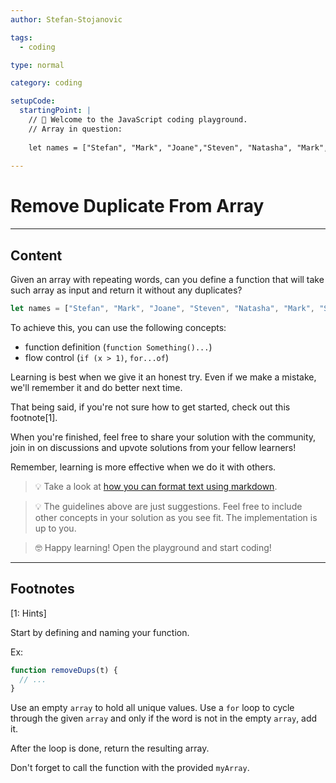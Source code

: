 ```yaml
---
author: Stefan-Stojanovic

tags:
  - coding

type: normal

category: coding

setupCode:
  startingPoint: |
    // 👋 Welcome to the JavaScript coding playground.
    // Array in question:
    
    let names = ["Stefan", "Mark", "Joane","Steven", "Natasha", "Mark", "Steven", "Mark", "Natasha"];
    
---
```


# Remove Duplicate From Array

---

## Content

Given an array with repeating words, can you define a function that will take such array as input and return it without any duplicates?

```javascript
let names = ["Stefan", "Mark", "Joane", "Steven", "Natasha", "Mark", "Steven", "Mark", "Natasha"];
```

To achieve this, you can use the following concepts:
- function definition (`function Something()...`)
- flow control (`if (x > 1)`, `for...of`)

Learning is best when we give it an honest try. Even if we make a mistake, we'll remember it and do better next time.

That being said, if you're not sure how to get started, check out this footnote[1]. 

When you're finished, feel free to share your solution with the community, join in on discussions and upvote solutions from your fellow learners!

Remember, learning is more effective when we do it with others.

> 💡 Take a look at [how you can format text using markdown](https://www.enki.com/glossary/general/markdown-formatting).

> 💡 The guidelines above are just suggestions. Feel free to include other concepts in your solution as you see fit. The implementation is up to you.

> 🤓 Happy learning! Open the playground and start coding!


---

## Footnotes

[1: Hints]

Start by defining and naming your function.

Ex:
```javascript
function removeDups(t) {
  // ...
}
```

Use an empty `array` to hold all unique values. Use a `for` loop to cycle through the given `array` and only if the word is not in the empty `array`, add it.

After the loop is done, return the resulting array.

Don't forget to call the function with the provided `myArray`.